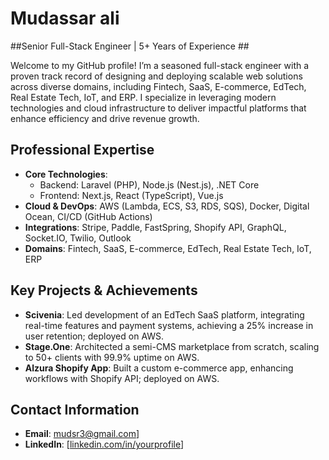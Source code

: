 # Mudassar ali  
##Senior Full-Stack Engineer | 5+ Years of Experience ##  

Welcome to my GitHub profile! I’m a seasoned full-stack engineer with a proven track record of designing and deploying scalable web solutions across diverse domains, including Fintech, SaaS, E-commerce, EdTech, Real Estate Tech, IoT, and ERP. I specialize in leveraging modern technologies and cloud infrastructure to deliver impactful platforms that enhance efficiency and drive revenue growth.

## Professional Expertise  
- **Core Technologies**:  
  - Backend: Laravel (PHP), Node.js (Nest.js), .NET Core  
  - Frontend: Next.js, React (TypeScript), Vue.js  
- **Cloud & DevOps**: AWS (Lambda, ECS, S3, RDS, SQS), Docker, Digital Ocean, CI/CD (GitHub Actions)  
- **Integrations**: Stripe, Paddle, FastSpring, Shopify API, GraphQL, Socket.IO, Twilio, Outlook  
- **Domains**: Fintech, SaaS, E-commerce, EdTech, Real Estate Tech, IoT, ERP  

## Key Projects & Achievements  
- **Scivenia**: Led development of an EdTech SaaS platform, integrating real-time features and payment systems, achieving a 25% increase in user retention; deployed on AWS.  
- **Stage.One**: Architected a semi-CMS marketplace from scratch, scaling to 50+ clients with 99.9% uptime on AWS.  
- **Alzura Shopify App**: Built a custom e-commerce app, enhancing workflows with Shopify API; deployed on AWS.  


## Contact Information  
- **Email**: mudsr3@gmail.com]  
- **LinkedIn**: [[linkedin.com/in/yourprofile](https://www.linkedin.com/in/mudsr-ali/)]  

